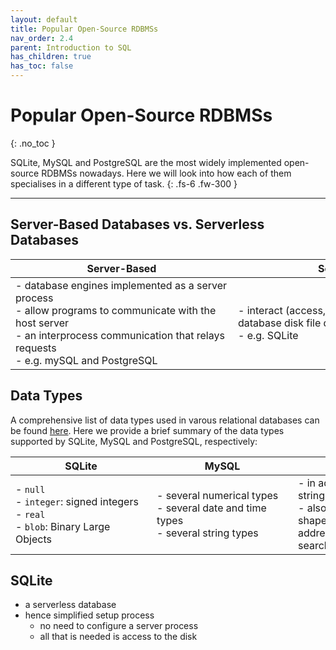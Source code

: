 ```yaml
---
layout: default
title: Popular Open-Source RDBMSs
nav_order: 2.4
parent: Introduction to SQL
has_children: true
has_toc: false
---
```

# Popular Open-Source RDBMSs
{: .no_toc }

SQLite, MySQL and PostgreSQL are the most widely implemented open-source RDBMSs nowadays. Here we will look into how each of them specialises in a different type of task. 
{: .fs-6 .fw-300 }

---

## Server-Based Databases vs. Serverless Databases

| Server-Based | Serverless |
| --- | --- |
| <span style="display: inline-block; width:340px">- database engines implemented as a server process <br> - allow programs to communicate with the host server <br> - an interprocess communication that relays requests <br> - e.g. mySQL and PostgreSQL</span> | <span style="display: inline-block; width:340px">- interact (access, read, and write) with the database disk file directly <br> - e.g. SQLite</span> |


## Data Types
A comprehensive list of data types used in varous relational databases can be found [here](https://www.w3schools.com/sql/sql_datatypes.asp). Here we provide a brief summary of the data types supported by SQLite, MySQL and PostgreSQL, respectively:

| SQLite | MySQL | PostgreSQL |
| --- | --- | --- |
| <span style="display: inline-block; width:210px">- `null` <br> - `integer`: signed integers <br> - `real` <br> - `blob`: Binary Large Objects</span> | <span style="display: inline-block; width:210px">- several numerical types <br> - several date and time types <br> - several string types</span> | <span style="display: inline-block; width:210px">- in addition to numeric, string, and date and time <br> - also supports geometric shapes, network addresses, bit strings, text searches, JSON entries</span> |


## SQLite
- a serverless database
- hence simplified setup process
    - no need to configure a server process
    - all that is needed is access to the disk










